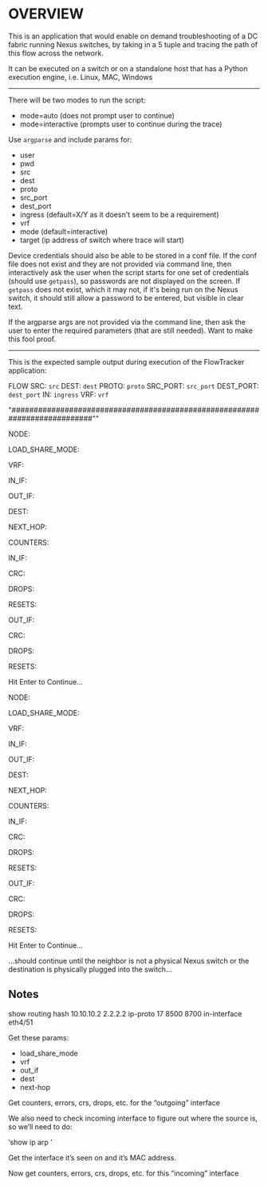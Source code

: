 # OVERVIEW

This is an application that would enable on demand troubleshooting of a DC fabric running Nexus switches, by taking in a 5 tuple and tracing the path of this flow across the network. 

It can be executed on a switch or on a standalone host that has a Python execution engine, i.e. Linux, MAC, Windows

----

There will be two modes to run the script:

* mode=auto (does not prompt user to continue)
* mode=interactive (prompts user to continue during the trace)

Use `argparse` and include params for:

* user
* pwd
* src
* dest
* proto
* src_port
* dest_port
* ingress (default=X/Y as it doesn't seem to be a requirement)
* vrf
* mode (default=interactive)
* target (ip address of switch where trace will start)

Device credentials should also be able to be stored in a conf file.  If the conf file does not exist and they are not provided via command line, then interactively ask the user when the script starts for one set of credentials (should use `getpass`), so passwords are not displayed on the screen.  If `getpass` does not exist, which it may not, if it's being run on the Nexus switch, it should still allow a password to be entered, but visible in clear text.

If the argparse args are not provided via the command line, then ask the user to enter the required parameters (that are still needed).  Want to make this fool proof.

---

This is the expected sample output during execution of the FlowTracker application:

FLOW  SRC: `src` DEST: `dest` PROTO: `proto` SRC_PORT: `src_port` DEST_PORT: `dest_port` IN: `ingress` VRF: `vrf`

"###########################################################################""

NODE: <ip address of switch entered by user>

LOAD_SHARE_MODE:

VRF:

IN_IF:

OUT_IF:

DEST:

NEXT_HOP:

COUNTERS:

IN_IF:

  CRC:

  DROPS:

  RESETS:

OUT_IF:

  CRC:

  DROPS:

  RESETS:


Hit Enter to Continue...

NODE: <ip address of previous next-hop>

LOAD_SHARE_MODE:

VRF:

IN_IF:

OUT_IF:

DEST:

NEXT_HOP:

COUNTERS:

IN_IF:

  CRC:

  DROPS:

  RESETS:

OUT_IF:

  CRC:

  DROPS:

  RESETS:


Hit Enter to Continue...

...should continue until the neighbor is not a physical Nexus switch or the destination is physically plugged into the switch...


## Notes

show routing hash 10.10.10.2 2.2.2.2 ip-proto 17 8500 8700 in-interface eth4/51

Get these params:
-   load_share_mode
-   vrf
-   out_if
-   dest
-   next-hop

Get counters, errors, crs, drops, etc. for the “outgoing” interface

We also need to check incoming interface to figure out where the source is, so we’ll need to do: 

‘show ip arp <src>’

Get the interface it’s seen on and it’s MAC address.

Now get counters, errors, crs, drops, etc. for this “incoming” interface
